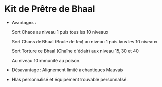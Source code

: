 # Kit de Prêtre de Bhaal

- Avantages :

  Sort Chaos au niveau 1 puis tous les 10 niveaux
  
  Sort Chaos de Bhaal (Boule de feu) au niveau 1 puis tous les 10 niveaux
  
  Sort Torture de Bhaal (Chaîne d'éclair) aux niveau 15, 30 et 40
  
  Au niveau 10 immunité au poison.

- Désavantage : Alignement limité à chaotiques Mauvais
  
- Hlas personnalisé et équipement trouvable personnalisé.
